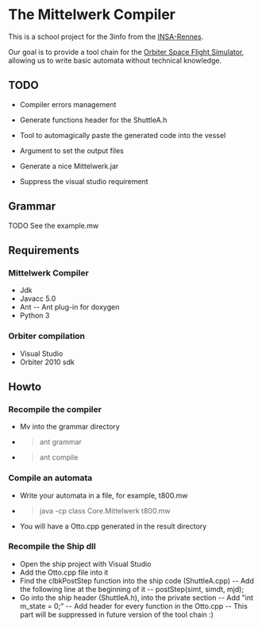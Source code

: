 # The Mittelwerk Compiler

This is a school project for the 3info from the [INSA-Rennes](http://www.insa-rennes.fr/en.html).

Our goal is to provide a tool chain for the [Orbiter Space Flight Simulator](http://orbit.medphys.ucl.ac.uk/), allowing us to write basic automata without technical knowledge.

## TODO
- Compiler errors management
- Generate functions header for the ShuttleA.h
- Tool to automagically paste the generated code into the vessel
- Argument to set the output files

- Generate a nice Mittelwerk.jar

- Suppress the visual studio requirement


## Grammar
TODO
See the example.mw



## Requirements

### Mittelwerk Compiler
- Jdk
- Javacc 5.0
- Ant
-- Ant plug-in for doxygen
- Python 3

### Orbiter compilation
- Visual Studio
- Orbiter 2010 sdk


## Howto
### Recompile the compiler
- Mv into the grammar directory
- > ant grammar
- > ant compile

### Compile an automata
- Write your automata in a file, for example, t800.mw
- > java -cp class Core.Mittelwerk t800.mw
- You will have a Otto.cpp generated in the result directory

### Recompile the Ship dll
- Open the ship project with Visual Studio
- Add the Otto.cpp file into it
- Find the clbkPostStep function into the ship code (ShuttleA.cpp)
-- Add the following line at the beginning of it
-- postStep(simt, simdt, mjd);
- Go into the ship header (ShuttleA.h), into the private section
-- Add "int m_state = 0;"
-- Add header for every function in the Otto.cpp
-- This part will be suppressed in future version of the tool chain :)

